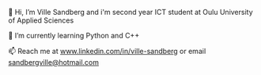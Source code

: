 👋 Hi, I’m Ville Sandberg and i'm second year ICT student at Oulu University of Applied Sciences

🌱 I’m currently learning Python and C++

📫 Reach me at www.linkedin.com/in/ville-sandberg or email sandbergville@hotmail.com
